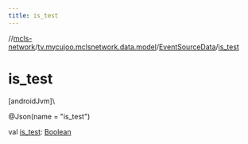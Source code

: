 ```yaml
---
title: is_test
---
```

//[mcls-network](../../../index.html)/[tv.mycujoo.mclsnetwork.data.model](../index.html)/[EventSourceData](index.html)/[is_test](is_test.html)



# is_test



[androidJvm]\




@Json(name = &quot;is_test&quot;)



val [is_test](is_test.html): [Boolean](https://kotlinlang.org/api/latest/jvm/stdlib/kotlin/-boolean/index.html)




